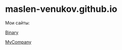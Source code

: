 # maslen-venukov.github.io
Мои сайты:

[Binary](https://maslen-venukov.github.io/binary/ "Первый адаптивный лендинг")

[MyCompany](https://maslen-venukov.github.io/mycompany/ "Второй адаптивный лендинг")
